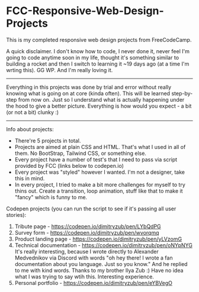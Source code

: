 # FCC-Responsive-Web-Design-Projects
This is my completed responsive web design projects from FreeCodeCamp.

A quick disclaimer. 
I don't know how to code, I never done it, never feel I'm going to code anytime soon in my life, thought it's something similar to building a rocket and then I switch to learning it ~19 days ago (at a time I'm wrting this). GG WP. And I'm really loving it.

___________
Everything in this projects was done by trial and error without really knowing what is going on at core (kinda often). 
This will be learned step-by-step from now on. Just so I understand what is actually happening under the hood to give a better picture.
Everything is how would you expect - a bit (or not a bit) clunky :)

____________
Info about projects:
- There're 5 projects in total.
- Projects are aimed at plain CSS and HTML. That's what I used in all of them. No BootStrap, Tailwind CSS, or something else.
- Every project have a number of test's that I need to pass via script provided by FCC (links below to codepen.io)
- Every project was "styled" however I wanted. I'm not a designer, take this in mind.
- In every project, I tried to make a bit more challenges for myself to try thins out. Create a transition, loop animation, stuff like that to make it "fancy" which is funny to me.

Codepen projects (you can run the script to see if it's passing all user stories): 
1. Tribute page - https://codepen.io/dimitryzub/pen/LYbQdPG
2. Survey form - https://codepen.io/dimitryzub/pen/wvorqmq
3. Product landing page - https://codepen.io/dimitryzub/pen/yLVzomG
4. Technical documentation - https://codepen.io/dimitryzub/pen/oNYpNYG
It's really interesting, because I wrote directly to	Alexander Medvednikov via Discord with words "oh hey there! I wrote a fan documentation about you language. Just so you know." And he replied to me with kind words. Thanks to my brother Ilya Zub :)
Have no idea what I was trying to say wtih this. Interesting experience.
5. Personal portfolio - https://codepen.io/dimitryzub/pen/eYBVegO

